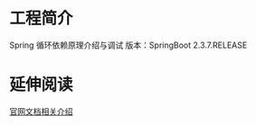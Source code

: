 # 工程简介

Spring 循环依赖原理介绍与调试
版本：SpringBoot 2.3.7.RELEASE

# 延伸阅读

[官网文档相关介绍](https://docs.spring.io/spring-framework/docs/current/reference/html/core.html#beans-dependency-resolution)
